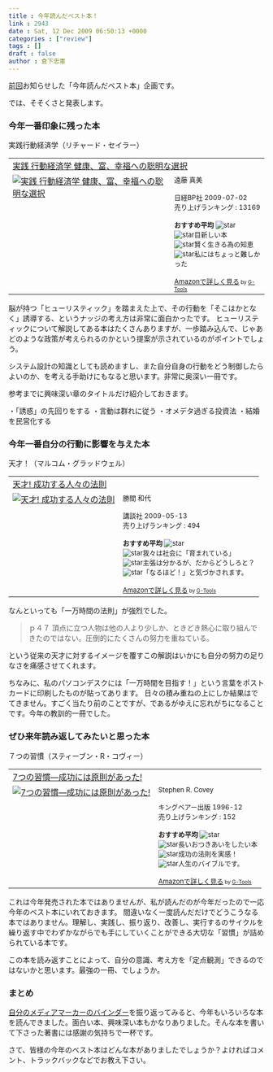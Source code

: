```yaml
---
title : 今年読んだベスト本！
link : 2943
date : Sat, 12 Dec 2009 06:50:13 +0000
categories : ["review"]
tags : []
draft : false
author : 倉下忠憲
---
```


<a href="https://rashita.net/blog/?p=2942">前回</a>お知らせした「今年読んだベスト本」企画です。

では、そそくさと発表します。

<h3>今年一番印象に残った本</h3>
実践行動経済学（リチャード・セイラー）
<table  border="0" cellpadding="5"><tr><td colspan="2"><a href="http://www.amazon.co.jp/%E5%AE%9F%E8%B7%B5-%E8%A1%8C%E5%8B%95%E7%B5%8C%E6%B8%88%E5%AD%A6-%E5%81%A5%E5%BA%B7%E3%80%81%E5%AF%8C%E3%80%81%E5%B9%B8%E7%A6%8F%E3%81%B8%E3%81%AE%E8%81%A1%E6%98%8E%E3%81%AA%E9%81%B8%E6%8A%9E-%E3%83%AA%E3%83%81%E3%83%A3%E3%83%BC%E3%83%89%E3%83%BB%E3%82%BB%E3%82%A4%E3%83%A9%E3%83%BC/dp/4822247473%3FSubscriptionId%3D15SMZCTB9V8NGR2TW082%26tag%3Drashita1000-22%26linkCode%3Dxm2%26camp%3D2025%26creative%3D165953%26creativeASIN%3D4822247473" target="_top">実践 行動経済学 健康、富、幸福への聡明な選択</a><img src='http://www.assoc-amazon.jp/e/ir?t=rashita1000-22&l=ur2&o=9' width='1' height='1' border='0' alt='' /></td></tr><tr><td valign="top"><a href="http://www.amazon.co.jp/%E5%AE%9F%E8%B7%B5-%E8%A1%8C%E5%8B%95%E7%B5%8C%E6%B8%88%E5%AD%A6-%E5%81%A5%E5%BA%B7%E3%80%81%E5%AF%8C%E3%80%81%E5%B9%B8%E7%A6%8F%E3%81%B8%E3%81%AE%E8%81%A1%E6%98%8E%E3%81%AA%E9%81%B8%E6%8A%9E-%E3%83%AA%E3%83%81%E3%83%A3%E3%83%BC%E3%83%89%E3%83%BB%E3%82%BB%E3%82%A4%E3%83%A9%E3%83%BC/dp/4822247473%3FSubscriptionId%3D15SMZCTB9V8NGR2TW082%26tag%3Drashita1000-22%26linkCode%3Dxm2%26camp%3D2025%26creative%3D165953%26creativeASIN%3D4822247473" target="_top"><img src="http://ecx.images-amazon.com/images/I/51S3p%2BupDuL._SL160_.jpg" border="0" alt="実践 行動経済学 健康、富、幸福への聡明な選択" /></a></td><td valign="top"><font size="-1">遠藤 真美 <br /><br />日経BP社  2009-07-02<br />売り上げランキング : 13169<br /><br /><strong>おすすめ平均  </strong><img src="http://g-images.amazon.com/images/G/01/detail/stars-3-5.gif" alt="star" /><br /><img src="http://g-images.amazon.com/images/G/01/detail/stars-5-0.gif" alt="star" />目新しい本<br /><img src="http://g-images.amazon.com/images/G/01/detail/stars-1-0.gif" alt="star" />賢く生きる為の知恵<br /><img src="http://g-images.amazon.com/images/G/01/detail/stars-2-0.gif" alt="star" />私にはちょっと難しかった<br /><br /><a href="http://www.amazon.co.jp/%E5%AE%9F%E8%B7%B5-%E8%A1%8C%E5%8B%95%E7%B5%8C%E6%B8%88%E5%AD%A6-%E5%81%A5%E5%BA%B7%E3%80%81%E5%AF%8C%E3%80%81%E5%B9%B8%E7%A6%8F%E3%81%B8%E3%81%AE%E8%81%A1%E6%98%8E%E3%81%AA%E9%81%B8%E6%8A%9E-%E3%83%AA%E3%83%81%E3%83%A3%E3%83%BC%E3%83%89%E3%83%BB%E3%82%BB%E3%82%A4%E3%83%A9%E3%83%BC/dp/4822247473%3FSubscriptionId%3D15SMZCTB9V8NGR2TW082%26tag%3Drashita1000-22%26linkCode%3Dxm2%26camp%3D2025%26creative%3D165953%26creativeASIN%3D4822247473" target="_top">Amazonで詳しく見る</a></font><font size="-2"> by <a href="http://www.goodpic.com/mt/aws/index.html" >G-Tools</a></font></td></tr></table>

脳が持つ「ヒューリスティック」を踏まえた上で、その行動を「そこはかとなく」誘導する、というナッジの考え方は非常に面白かったです。
ヒューリスティックについて解説してある本はたくさんありますが、一歩踏み込んで、じゃあどのような政策が考えられるのかという提案が示されているのがポイントでしょう。

システム設計の知識としても読めますし、また自分自身の行動をどう制御したらよいのか、を考える手助けにもなると思います。非常に奥深い一冊です。

参考までに興味深い章のタイトルだけ紹介しておきます。

・「誘惑」の先回りをする
・言動は群れに従う
・オメデタ過ぎる投資法
・結婚を民営化する

<h3>今年一番自分の行動に影響を与えた本</h3>
天才！（マルコム・グラッドウェル）
<table  border="0" cellpadding="5"><tr><td colspan="2"><a href="http://www.amazon.co.jp/%E5%A4%A9%E6%89%8D-%E6%88%90%E5%8A%9F%E3%81%99%E3%82%8B%E4%BA%BA%E3%80%85%E3%81%AE%E6%B3%95%E5%89%87-%E3%83%9E%E3%83%AB%E3%82%B3%E3%83%A0%E3%83%BB%E3%82%B0%E3%83%A9%E3%83%83%E3%83%89%E3%82%A6%E3%82%A7%E3%83%AB/dp/4062153920%3FSubscriptionId%3D15SMZCTB9V8NGR2TW082%26tag%3Drashita1000-22%26linkCode%3Dxm2%26camp%3D2025%26creative%3D165953%26creativeASIN%3D4062153920" target="_top">天才!  成功する人々の法則</a><img src='http://www.assoc-amazon.jp/e/ir?t=rashita1000-22&l=ur2&o=9' width='1' height='1' border='0' alt='' /></td></tr><tr><td valign="top"><a href="http://www.amazon.co.jp/%E5%A4%A9%E6%89%8D-%E6%88%90%E5%8A%9F%E3%81%99%E3%82%8B%E4%BA%BA%E3%80%85%E3%81%AE%E6%B3%95%E5%89%87-%E3%83%9E%E3%83%AB%E3%82%B3%E3%83%A0%E3%83%BB%E3%82%B0%E3%83%A9%E3%83%83%E3%83%89%E3%82%A6%E3%82%A7%E3%83%AB/dp/4062153920%3FSubscriptionId%3D15SMZCTB9V8NGR2TW082%26tag%3Drashita1000-22%26linkCode%3Dxm2%26camp%3D2025%26creative%3D165953%26creativeASIN%3D4062153920" target="_top"><img src="http://ecx.images-amazon.com/images/I/415vaFIXnlL._SL160_.jpg" border="0" alt="天才!  成功する人々の法則" /></a></td><td valign="top"><font size="-1">勝間 和代 <br /><br />講談社  2009-05-13<br />売り上げランキング : 494<br /><br /><strong>おすすめ平均  </strong><img src="http://g-images.amazon.com/images/G/01/detail/stars-3-5.gif" alt="star" /><br /><img src="http://g-images.amazon.com/images/G/01/detail/stars-5-0.gif" alt="star" />我々は社会に「育まれている」<br /><img src="http://g-images.amazon.com/images/G/01/detail/stars-1-0.gif" alt="star" />主張は分かるが、だからどうしろと？<br /><img src="http://g-images.amazon.com/images/G/01/detail/stars-5-0.gif" alt="star" />「なるほど！」と気づかされます。<br /><br /><a href="http://www.amazon.co.jp/%E5%A4%A9%E6%89%8D-%E6%88%90%E5%8A%9F%E3%81%99%E3%82%8B%E4%BA%BA%E3%80%85%E3%81%AE%E6%B3%95%E5%89%87-%E3%83%9E%E3%83%AB%E3%82%B3%E3%83%A0%E3%83%BB%E3%82%B0%E3%83%A9%E3%83%83%E3%83%89%E3%82%A6%E3%82%A7%E3%83%AB/dp/4062153920%3FSubscriptionId%3D15SMZCTB9V8NGR2TW082%26tag%3Drashita1000-22%26linkCode%3Dxm2%26camp%3D2025%26creative%3D165953%26creativeASIN%3D4062153920" target="_top">Amazonで詳しく見る</a></font><font size="-2"> by <a href="http://www.goodpic.com/mt/aws/index.html" >G-Tools</a></font></td></tr></table>

なんといっても「一万時間の法則」が強烈でした。



<blockquote>ｐ４７
頂点に立つ人物は他の人より少しか、ときどき熱心に取り組んできたのではない。圧倒的にたくさんの努力を重ねている。</blockquote>



という従来の天才に対するイメージを覆すこの解説はいかにも自分の努力の足りなさを痛感させてくれます。

ちなみに、私のパソコンデスクには「一万時間を目指す！」という言葉をポストカードに印刷したものが貼ってあります。
日々の積み重ねの上にしか結果はでてきません。すごく当たり前のことですが、であるがゆえに忘れがちになることです。今年の教訓的一冊でした。

<h3>ぜひ来年読み返してみたいと思った本</h3>
７つの習慣（スティーブン・R・コヴィー）
<table  border="0" cellpadding="5"><tr><td colspan="2"><a href="http://www.amazon.co.jp/7%E3%81%A4%E3%81%AE%E7%BF%92%E6%85%A3%E2%80%95%E6%88%90%E5%8A%9F%E3%81%AB%E3%81%AF%E5%8E%9F%E5%89%87%E3%81%8C%E3%81%82%E3%81%A3%E3%81%9F-%E3%82%B9%E3%83%86%E3%82%A3%E3%83%BC%E3%83%96%E3%83%B3%E3%83%BBR-%E3%82%B3%E3%83%B4%E3%82%A3%E3%83%BC/dp/4906638015%3FSubscriptionId%3D15SMZCTB9V8NGR2TW082%26tag%3Drashita1000-22%26linkCode%3Dxm2%26camp%3D2025%26creative%3D165953%26creativeASIN%3D4906638015" target="_top">7つの習慣―成功には原則があった!</a><img src='http://www.assoc-amazon.jp/e/ir?t=rashita1000-22&l=ur2&o=9' width='1' height='1' border='0' alt='' /></td></tr><tr><td valign="top"><a href="http://www.amazon.co.jp/7%E3%81%A4%E3%81%AE%E7%BF%92%E6%85%A3%E2%80%95%E6%88%90%E5%8A%9F%E3%81%AB%E3%81%AF%E5%8E%9F%E5%89%87%E3%81%8C%E3%81%82%E3%81%A3%E3%81%9F-%E3%82%B9%E3%83%86%E3%82%A3%E3%83%BC%E3%83%96%E3%83%B3%E3%83%BBR-%E3%82%B3%E3%83%B4%E3%82%A3%E3%83%BC/dp/4906638015%3FSubscriptionId%3D15SMZCTB9V8NGR2TW082%26tag%3Drashita1000-22%26linkCode%3Dxm2%26camp%3D2025%26creative%3D165953%26creativeASIN%3D4906638015" target="_top"><img src="http://ecx.images-amazon.com/images/I/51JHD9GEK0L._SL160_.jpg" border="0" alt="7つの習慣―成功には原則があった!" /></a></td><td valign="top"><font size="-1">Stephen R. Covey <br /><br />キングベアー出版  1996-12<br />売り上げランキング : 152<br /><br /><strong>おすすめ平均  </strong><img src="http://g-images.amazon.com/images/G/01/detail/stars-4-5.gif" alt="star" /><br /><img src="http://g-images.amazon.com/images/G/01/detail/stars-5-0.gif" alt="star" />長いおつきあいをしたい本<br /><img src="http://g-images.amazon.com/images/G/01/detail/stars-5-0.gif" alt="star" />成功の法則を実感！<br /><img src="http://g-images.amazon.com/images/G/01/detail/stars-5-0.gif" alt="star" />人生のバイブルです。<br /><br /><a href="http://www.amazon.co.jp/7%E3%81%A4%E3%81%AE%E7%BF%92%E6%85%A3%E2%80%95%E6%88%90%E5%8A%9F%E3%81%AB%E3%81%AF%E5%8E%9F%E5%89%87%E3%81%8C%E3%81%82%E3%81%A3%E3%81%9F-%E3%82%B9%E3%83%86%E3%82%A3%E3%83%BC%E3%83%96%E3%83%B3%E3%83%BBR-%E3%82%B3%E3%83%B4%E3%82%A3%E3%83%BC/dp/4906638015%3FSubscriptionId%3D15SMZCTB9V8NGR2TW082%26tag%3Drashita1000-22%26linkCode%3Dxm2%26camp%3D2025%26creative%3D165953%26creativeASIN%3D4906638015" target="_top">Amazonで詳しく見る</a></font><font size="-2"> by <a href="http://www.goodpic.com/mt/aws/index.html" >G-Tools</a></font></td></tr></table>

これは今年発売された本ではありませんが、私が読んだのが今年だったので一応今年のベスト本にいれておきます。
間違いなく一度読んだだけでどうこうなる本ではありません。理解し、実践し、振り返り、改善し、実行するのサイクルを繰り返す中でわずかながらでも手にしていくことができる大切な「習慣」が詰められている本です。

この本を読み返すことによって、自分の意識、考え方を「定点観測」できるのではないかと思います。最強の一冊、でしょうか。

<h3>まとめ</h3>
<a href="http://mediamarker.net/u/rashita/">自分のメディアマーカーのバインダー</a>を振り返ってみると、今年もいろいろな本を読んできました。面白い本、興味深い本もかなりありました。そんな本を書いて下さった著書には感謝の気持ちで一杯です。

さて、皆様の今年のベスト本はどんな本がありましたでしょうか？よければコメント、トラックバックなどでお教え下さい。